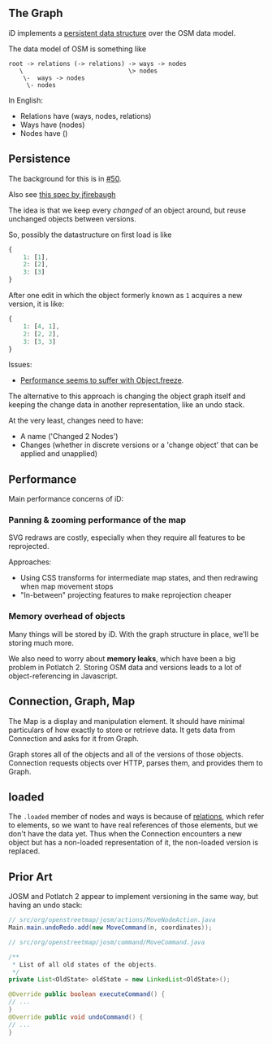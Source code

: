 ## The Graph

iD implements a [persistent data structure](http://en.wikipedia.org/wiki/Persistent_data_structure)
over the OSM data model.

The data model of OSM is something like

    root -> relations (-> relations) -> ways -> nodes
       \                             \> nodes
        \-  ways -> nodes
         \- nodes

In English:

* Relations have (ways, nodes, relations)
* Ways have (nodes)
* Nodes have ()

## Persistence

The background for this is in [#50](https://github.com/systemed/iD/issues/50).

Also see [this spec by jfirebaugh](https://gist.github.com/3994398)

The idea is that we keep every _changed_ of an object around, but reuse
unchanged objects between versions.

So, possibly the datastructure on first load is like

```javascript
{
    1: [1],
    2: [2],
    3: [3]
}
```

After one edit in which the object formerly known as `1` acquires a new
version, it is like:

```javascript
{
    1: [4, 1],
    2: [2, 2],
    3: [3, 3]
}
```

Issues:

* [Performance seems to suffer with Object.freeze](http://stackoverflow.com/questions/8435080/any-performance-benefit-to-locking-down-javascript-objects).

The alternative to this approach is changing the object graph itself and keeping
the change data in another representation, like an undo stack.

At the very least, changes need to have:

* A name ('Changed 2 Nodes')
* Changes (whether in discrete versions or a 'change object' that can be applied and unapplied)

## Performance

Main performance concerns of iD:

### Panning & zooming performance of the map

SVG redraws are costly, especially when they require all features to
be reprojected.

Approaches:

* Using CSS transforms for intermediate map states, and then redrawing when
  map movement stops
* "In-between" projecting features to make reprojection cheaper

### Memory overhead of objects

Many things will be stored by iD. With the graph structure in place, we'll
be storing much more.

We also need to worry about **memory leaks**, which have been a big problem
in Potlatch 2. Storing OSM data and versions leads to a lot of object-referencing
in Javascript.

## Connection, Graph, Map

The Map is a display and manipulation element. It should have minimal particulars
of how exactly to store or retrieve data. It gets data from Connection and
asks for it from Graph.

Graph stores all of the objects and all of the versions of those objects.
Connection requests objects over HTTP, parses them, and provides them to Graph.

## loaded

The `.loaded` member of nodes and ways is because of [relations](http://wiki.openstreetmap.org/wiki/Relation),
which refer to elements, so we want to have real references of those
elements, but we don't have the data yet. Thus when the Connection
encounters a new object but has a non-loaded representation of it,
the non-loaded version is replaced.

## Prior Art

JOSM and Potlatch 2 appear to implement versioning in the same way, but having
an undo stack:

```java
// src/org/openstreetmap/josm/actions/MoveNodeAction.java
Main.main.undoRedo.add(new MoveCommand(n, coordinates));

// src/org/openstreetmap/josm/command/MoveCommand.java

/**
 * List of all old states of the objects.
 */
private List<OldState> oldState = new LinkedList<OldState>();

@Override public boolean executeCommand() {
// ...
}
@Override public void undoCommand() {
// ...
}
```
